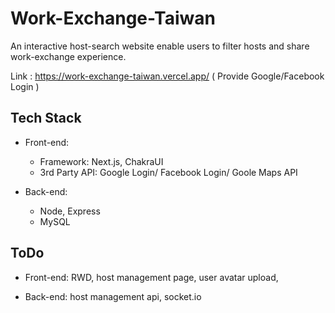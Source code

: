# Work-Exchange-Taiwan

An interactive host-search website enable users to filter hosts and share work-exchange experience.

Link : https://work-exchange-taiwan.vercel.app/ ( Provide Google/Facebook Login )




## Tech Stack

- Front-end: 
  - Framework: Next.js, ChakraUI
  - 3rd Party API: Google Login/ Facebook Login/ Goole Maps API

- Back-end:
  - Node, Express
  - MySQL


## ToDo

- Front-end: RWD, host management page, user avatar upload,

- Back-end: host management api, socket.io